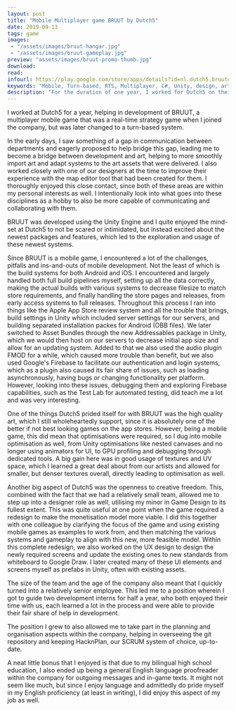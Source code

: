 ```yaml
---
layout: post
title: "Mobile Multiplayer game BRUUT by Dutch5"
date: 2019-09-13
tags: game
images:
 - "/assets/images/bruut-hangar.jpg"
 - "/assets/images/bruut-gameplay.jpg"
preview: "assets/images/bruut-promo-thumb.jpg"
download:
read:
infourl: https://play.google.com/store/apps/details?id=nl.dutch5.bruutgame
keywords: "Mobile, Turn-based, RTS, Multiplayer, C#, Unity, design, art, UI, UX, Game, Android, iOS"
description: "For the duration of one year, I worked for Dutch5 on their mobile game called BRUUT"
---
```


I worked at Dutch5 for a year, helping in development of BRUUT, a multiplayer mobile game that was a real-time strategy game when I joined the company, but was later changed to a turn-based system.

In the early days, I saw something of a gap in communication between departments and eagerly proposed to help bridge this gap, leading me to become a bridge between development and art, helping to more smoothly import art and adapt systems to the art assets that were delivered. I also worked closely with one of our designers at the time to improve their experience with the map editor tool that had been created for them. I thoroughly enjoyed this close contact, since both of these areas are within my personal interests as well. I intentionally look into what goes into these disciplines as a hobby to also be more capable of communicating and collaborating with them.

BRUUT was developed using the Unity Engine and I quite enjoyed the mind-set at Dutch5 to not be scared or intimidated, but instead excited about the newest packages and features, which led to the exploration and usage of these newest systems.

Since BRUUT is a mobile game, I encountered a lot of the challenges, pitfalls and ins-and-outs of mobile development. Not the least of which is the build systems for both Android and iOS. I encountered and largely handled both full build pipelines myself, setting up all the data correctly, making the actual builds with various systems to decrease filesize to match store requirements, and finally handling the store pages and releases, from early access systems to full releases. Throughout this process I ran into things like the Apple App Store review system and all the trouble that brings, build settings in Unity which included server settings for our servers, and building separated installation packes for Android (OBB files). We later switched to Asset Bundles through the new Addressables package in Unity, which we would then host on our servers to decrease initial app size and allow for an updating system. Added to that we also used the audio plugin FMOD for a while, which caused more trouble than benefit, but we also used Google's Firebase to facilitate our authentication and login systems, which as a plugin also caused its fair share of issues, such as loading asynchronously, having bugs or changing functionality per platform. However, looking into these issues, debugging them and exploring Firebase capabilities, such as the Test Lab for automated testing, did teach me a lot and was very interesting.

One of the things Dutch5 prided itself for with BRUUT was the high quality art, which I still wholeheartedly support, since it is absolutely one of the better if not best looking games on the app stores. However, being a mobile game, this did mean that optimisations were required, so I dug into mobile optimisation as well, from Unity optimisations like nested canvases and no longer using animators for UI, to GPU profiling and debugging through dedicated tools. A big gain here was in good usage of textures and UV space, which I learned a great deal about from our artists and allowed for smaller, but denser textures overall, directly leading to optimisation as well.

Another big aspect of Dutch5 was the openness to creative freedom. This, combined with the fact that we had a relatively small team, allowed me to step up into a designer role as well, utilising my minor in Game Design to its fullest extent. This was quite useful at one point when the game required a redesign to make the monetisation model more viable. I did this together with one colleague by clarifying the focus of the game and using existing mobile games as examples to work from, and then matching the various systems and gameplay to align with this new, more feasible model. Within this complete redesign, we also worked on the UX design to design the newly required screens and update the existing ones to new standards from whiteboard to Google Draw. I later created many of these UI elements and screens myself as prefabs in Unity, often with existing assets.

The size of the team and the age of the company also meant that I quickly turned into a relatively senior employee. This led me to a position wherein I got to guide two development interns for half a year, who both enjoyed their time with us, each learned a lot in the process and were able to provide their fair share of help in development.

The position I grew to also allowed me to take part in the planning and organisation aspects within the company, helping in overseeing the git repository and keeping HacknPlan, our SCRUM system of choice, up-to-date.

A neat little bonus that I enjoyed is that due to my bilingual high school education, I also ended up being a general English language proofreader within the company for outgoing messages and in-game texts. It might not seem like much, but since I enjoy language and admittedly do pride myself in my English proficiency (at least in writing), I did enjoy this aspect of my job as well.
